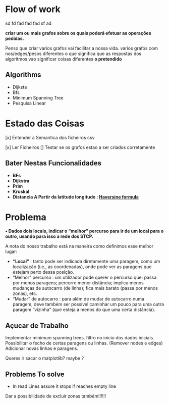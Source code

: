 #  Flow of work
 sd fd fad fad fad sf ad
 


**criar um ou mais grafos sobre os quais poderá efetuar as operações pedidas.**

Penso que criar varios grafos vai facilitar a nossa vida.
varios grafos com nos/edges/pesos diferentes
o que significa que as respostas dos algoritmos vao significar coisas diferentes
**o pretendido**

## Algorithms

- Dijksta
- Bfs 
- Minimum Spanning Tree
- Pesquisa Linear


# Estado das Coisas

[x] Entender a Semantica dos ficheiros csv

[x] Ler Ficheiros 
    [] Testar se os grafos estao a ser criados corretamente


## Bater Nestas Funcionalidades

- **BFs**
- **Dijkstra**
- **Prim**
- **Kruskal**
- **Distancia A Partir da latitude longitude : [Haversine formula](https://en.wikipedia.org/wiki/Haversine_formula)**


# Problema

**• Dados dois locais, indicar o “melhor” percurso para ir de um local para o outro, usando para isso a rede dos STCP.**

A nota do nosso trabalho está na maneira como definimos esse melhor lugar:

- **“Local”** : tanto pode ser indicada diretamente uma paragem, como um localização (i.e., as coordenadas),
onde pode ver as paragens que estejam perto dessa posição.
- “Melhor” percurso : um utilizador pode querer o percurso que: passa por menos paragens; percorre menor
distância; implica menos mudanças de autocarro (de linha); fica mais barato (passa por menos zonas), etc.
- “Mudar” de autocarro : para além de mudar de autocarro numa paragem, deve também ser possível
caminhar um pouco para uma outra paragem “vizinha” (que esteja a menos do que uma certa distância).


## Açucar de Trabalho
Implementar minimum spanning trees.
filtro no inicio dos dados iniciais.
Possibilitar o fecho de certas paragens ou linhas. (Remover nodes e edges)
Adicionar novas linhas e paragens.

Queres ir sacar o matplotlib? maybe ?



## Problems To solve

- In read Lines assure it stops if  reaches empty line



Dar a possibilidade de excluir zonas também!!!!!!


